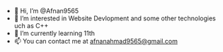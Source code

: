 - 👋 Hi, I’m @Afnan9565
- 👀 I’m interested in Website Devlopment and some other technologies uch as C++
- 🌱 I’m currently learning 11th  
- 📫 You can contact me at afnanahmad9565@gmail.com

<!---
Afnan9565/Afnan9565 is a ✨ special ✨ repository because its `README.md` (this file) appears on your GitHub profile.
You can click the Preview link to take a look at your changes.
--->
